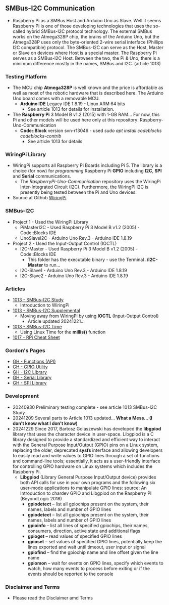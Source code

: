 ## SMBus-I2C Communication
- Raspberry Pi as a SMBus Host and Arduino Uno as Slave. Well it seems Raspberry Pi is one of those developing technologies that uses the so-called hybrid SMBus-I2C protocol technology. The external SMBus works on the Atmega328P chip, the brains of the Arduino Uno, but the Atmega328P uses only the byte-oriented 2-wire serial interface (Phillips I2C compatible) protocol. The SMBus-I2C can serve as the Host, Master or Slave on devices where Host is a special master. The Raspberry Pi serves as a SMBus-I2C Host. Between the two, the Pi & Uno, there is a minimum difference mostly in the names, SMBus and I2C. (article 1013)

### Testing Platform
- The MCU chip **Atmega328P** is well known and the price is affordable as well as most of the robotic hardware that is described here. The Arduino Uno board comes with a removable MCU.
  - **Arduino IDE** Legacy IDE 1.8.19 - Linux ARM 64 bits
    - See article 1013 for details for installation.
- The **Raspberry Pi** 3 Model B v1.2 (2015) with 1-GB RAM... For now, this Pi and other models will be used here only at this repository: Raspberry-Uno-Communication
  - **Code::Block** version svn-r13046 - used *sudo apt install codeblocks codeblocks-contrib*
    - See article 1013 for details

### WiringPi Library
- WiringPi supports all Raspberry Pi Boards including Pi 5. The library is a choice (for now) for *programming* Raspberry Pi **GPIO** including **I2C**, **SPI** and **Serial** communications.
  - The *RaspberryPi-Uno-Communication* repository uses the WiringPi Inter-Integrated Circuit (I2C). Furthermore, the WiringPi I2C is presently being tested between the Pi and Uno devices.
- Source at Github [WiringPi](https://github.com/WiringPi/WiringPi)

### SMBus-I2C
- Project 1 - Used the WiringPi Library
  - PiMasterI2C - Used Raspberry Pi 3 Model B v1.2 (2005) - Code::Blocks IDE
  - UnoSlaveI2C - Arduino Uno Rev.3 - Arduino IDE 1.8.19
- Project 2 - Used the Input-Output Control (IOCTL)
  - I2C-Master - Used Raspberry Pi 3 Model B v1.2 (2005) - Code::Blocks IDE
    - This folder has the executable binary - use the Terminal **./I2C-Master** to run...
  - I2C-Slave1 - Arduino Uno Rev.3 - Arduino IDE 1.8.19
  - I2C-Slave2 - Arduino Uno Rev.3 - Arduino IDE 1.8.19


### Articles
- [1013 - SMBus-I2C Study](https://drive.google.com/file/d/1Ak30qBsUl_QLcWJbydXyrousAYon3r7R)
  - Introduction to WiringPi
- [1013 - SMBus-I2C Supplemental](https://drive.google.com/file/d/165di6Nlqdie9qoxyTKurd0aXFMsoDxL8)
  - Moving away from WiringPi by using **IOCTL** (Input-Output Control)
    - Article updated 20241221...
- [1013 - SMBus-I2C Time](https://drive.google.com/file/d/1X82I94Y4eFbRcooC6dy5uB_NxeGZadFC)
  - Using Linux Time for the **millis()** function
- [1017 - RPi Cheat Sheet](https://drive.google.com/file/d/1gQcoghc7cdnsxAVVT9PBMUGY1FLKjWS2)
### Gordon's Pages
- [GH - Functions (API)](https://drive.google.com/file/d/1eGsxp4vKBSuUBOfoEsQ9weqamtjtW1tM)
- [GH - GPIO Utility](https://drive.google.com/file/d/1c39z9GPuElnlMtbk8a5t3wle9eCBjKPF)
- [GH - I2C Library](https://drive.google.com/file/d/10tzVnZqh0yXY2Sf185dfQA5VEg0iEm68)
- [GH - Serial Library](https://drive.google.com/file/d/1em4JdqndxrG1uy2IZ0OT4PBSxEOekgqY)
- [GH - SPI Library](https://drive.google.com/file/d/1-kG9ixW4yhXx2dDLs3d--4i8P5EF4HTj)

### Development
- 20240930 Preliminary testing complete - see article 1013 SMBus-I2C Study.
- 20241209 Several parts to Article 1013 updated... **What a Mess... (I don't know what I don't know)**
- 20241229 Since 2017, Bartosz Golaszewski has developed the **libgpiod** library that uses the character device in user-space. Libgpiod is a C library designed to provide a standardized and efficient way to interact with the General Purpose Input/Output (GPIO) pins on a Linux system, replacing the older, deprecated **sysfs** interface and allowing developers to easily read and write values to GPIO lines through a set of functions and command-line tools; essentially, it acts as a user-friendly interface for controlling GPIO hardware on Linux systems which includes the Raspberry Pi.
  - **Libgpiod** (Library General Purpose Input/Output device)  provides both API calls for use in your own programs and the following six user-mode applications to manipulate GPIO lines: source: An Introduction to chardev GPIO and Libgpiod on the Raspberry PI (BeyondLogic 2018)
    - **gpiodetect** – list all gpiochips present on the system, their names, labels and number of GPIO lines
    - **gpiodetect** – list all gpiochips present on the system, their names, labels and number of GPIO lines
    - **gpioinfo** – list all lines of specified gpiochips, their names, consumers, direction, active state and additional flags
    - **gpioget** – read values of specified GPIO lines
    - **gpioset** – set values of specified GPIO lines, potentially keep the lines exported and wait until timeout, user input or signal
    - **gpiofind** – find the gpiochip name and line offset given the line name
    - **gpiomon** – wait for events on GPIO lines, specify which events to watch, how many events to process before exiting or if the events should be reported to the console

### Disclaimer and Terms
- Please read the Disclaimer amd Terms

